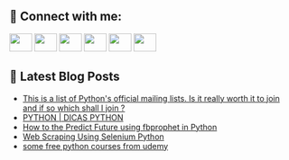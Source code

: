 ## 🔎 Connect with me:
[<img height="32" width="40" src="https://cdn.jsdelivr.net/npm/simple-icons@v5/icons/telegram.svg" />](https://t.me/bullbesh)
[<img height="32" width="40" src="https://cdn.jsdelivr.net/npm/simple-icons@v5/icons/vk.svg" />](https://vk.com/bullbesh)
[<img height="32" width="40" src="https://cdn.jsdelivr.net/npm/simple-icons@v5/icons/twitter.svg" />](https://twitter.com/bullbesh1)
[<img height="32" width="40" src="https://cdn.jsdelivr.net/npm/simple-icons@v5/icons/instagram.svg" />](https://www.instagram.com/bullbesh)
[<img height="32" width="40" src="https://cdn.jsdelivr.net/npm/simple-icons@v5/icons/reddit.svg" />](https://www.reddit.com/user/bullbesh)
[<img height="32" width="40" src="https://cdn.jsdelivr.net/npm/simple-icons@v5/icons/youtube.svg" />](https://www.youtube.com/channel/UCtfjRs6uzgq5mfm8S06WTcg)

## 📕 Latest Blog Posts
<!-- BLOG-POST-LIST:START -->
- [This is a list of Python&#39;s official mailing lists. Is it really worth it to join and if so which shall I join ?](https://www.reddit.com/r/Python/comments/vkdi9l/this_is_a_list_of_pythons_official_mailing_lists/)
- [PYTHON | DICAS PYTHON](https://www.reddit.com/r/Python/comments/vkdgpx/python_dicas_python/)
- [How to the Predict Future using fbprophet in Python](https://www.reddit.com/r/Python/comments/vkcyd8/how_to_the_predict_future_using_fbprophet_in/)
- [Web Scraping Using Selenium Python](https://www.reddit.com/r/Python/comments/vkcvk3/web_scraping_using_selenium_python/)
- [some free python courses from udemy](https://www.reddit.com/r/Python/comments/vkcalc/some_free_python_courses_from_udemy/)
<!-- BLOG-POST-LIST:END -->
